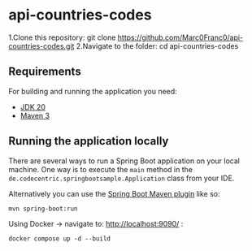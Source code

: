 # api-countries-codes

1.Clone this repository: git clone https://github.com/Marc0Franc0/api-countries-codes.git
2.Navigate to the folder: cd api-countries-codes

## Requirements

For building and running the application you need:

- [JDK 20](https://www.oracle.com/java/technologies/downloads/#java20)
- [Maven 3](https://maven.apache.org)

## Running the application locally

There are several ways to run a Spring Boot application on your local machine. One way is to execute the `main` method in the `de.codecentric.springbootsample.Application` class from your IDE.

Alternatively you can use the [Spring Boot Maven plugin](https://docs.spring.io/spring-boot/docs/current/reference/html/build-tool-plugins-maven-plugin.html) like so:

```shell
mvn spring-boot:run
```

Using Docker -> navigate to: [http://localhost:9090/](http://localhost:9090/) :

```shell
docker compose up -d --build
```

